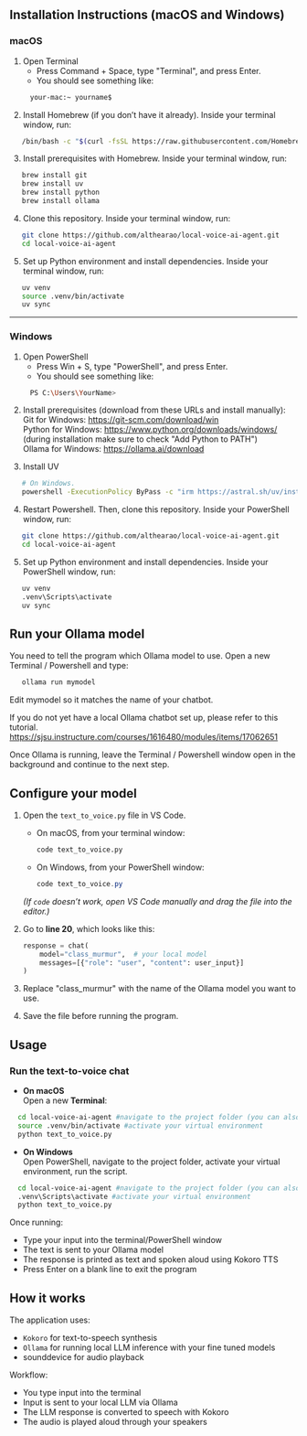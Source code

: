 ## Installation Instructions (macOS and Windows)

### macOS

1. Open Terminal  
   - Press Command + Space, type "Terminal", and press Enter.  
   - You should see something like:  
```bash
     your-mac:~ yourname$
```

2. Install Homebrew (if you don’t have it already). Inside your terminal window, run:  
```bash
   /bin/bash -c "$(curl -fsSL https://raw.githubusercontent.com/Homebrew/install/HEAD/install.sh)"
```

3. Install prerequisites with Homebrew. Inside your terminal window, run:  
```bash
   brew install git  
   brew install uv  
   brew install python  
   brew install ollama  
```

4. Clone this repository. Inside your terminal window, run:  
```bash
   git clone https://github.com/althearao/local-voice-ai-agent.git  
   cd local-voice-ai-agent  
```

5. Set up Python environment and install dependencies. Inside your terminal window, run:  
```bash
   uv venv  
   source .venv/bin/activate  
   uv sync  
```

---

### Windows

1. Open PowerShell  
   - Press Win + S, type "PowerShell", and press Enter.  
   - You should see something like:  
```bash
     PS C:\Users\YourName>
```

2. Install prerequisites (download from these URLs and install manually):  
   Git for Windows: https://git-scm.com/download/win   
   Python for Windows: https://www.python.org/downloads/windows/  
   (during installation make sure to check "Add Python to PATH")  
   Ollama for Windows: https://ollama.ai/download  

3. Install UV
```bash
   # On Windows.
   powershell -ExecutionPolicy ByPass -c "irm https://astral.sh/uv/install.ps1 | iex"
```

4. Restart Powershell. Then, clone this repository. Inside your PowerShell window, run:  
```bash
   git clone https://github.com/althearao/local-voice-ai-agent.git  
   cd local-voice-ai-agent  
```

5. Set up Python environment and install dependencies. Inside your PowerShell window, run:  
```bash
   uv venv  
   .venv\Scripts\activate  
   uv sync  
```

## Run your Ollama model

You need to tell the program which Ollama model to use. Open a new Terminal / Powershell and type:

```bash
   ollama run mymodel
```
Edit mymodel so it matches the name of your chatbot.

If you do not yet have a local Ollama chatbot set up, please refer to this tutorial. https://sjsu.instructure.com/courses/1616480/modules/items/17062651

Once Ollama is running, leave the Terminal / Powershell window open in the background and continue to the next step.

## Configure your model

1. Open the `text_to_voice.py` file in VS Code.  
   - On macOS, from your terminal window:
     ```bash
     code text_to_voice.py
     ```
   - On Windows, from your PowerShell window:
     ```powershell
     code text_to_voice.py
     ```
   *(If `code` doesn’t work, open VS Code manually and drag the file into the editor.)*

2. Go to **line 20**, which looks like this:
   ```python
   response = chat(
       model="class_murmur",  # your local model
       messages=[{"role": "user", "content": user_input}]
   )

3. Replace "class_murmur" with the name of the Ollama model you want to use.

4.	Save the file before running the program.


## Usage

### Run the text-to-voice chat

- **On macOS**  
  Open a new **Terminal**:  
```bash
  cd local-voice-ai-agent #navigate to the project folder (you can also drag and drop)
  source .venv/bin/activate #activate your virtual environment
  python text_to_voice.py
```

- **On Windows**  
  Open PowerShell, navigate to the project folder, activate your virtual environment, run the script.
```bash
  cd local-voice-ai-agent #navigate to the project folder (you can also drag and drop)
  .venv\Scripts\activate #activate your virtual environment
  python text_to_voice.py
```
Once running:
	
-  Type your input into the terminal/PowerShell window
-	The text is sent to your Ollama model	
-  The response is printed as text and spoken aloud using Kokoro TTS	
-  Press Enter on a blank line to exit the program


## How it works

The application uses:

- `Kokoro` for text-to-speech synthesis
- `Ollama` for running local LLM inference with your fine tuned models
- sounddevice for audio playback

Workflow:
	
-  You type input into the terminal	
-  Input is sent to your local LLM via Ollama	
-  The LLM response is converted to speech with Kokoro
-  The audio is played aloud through your speakers
